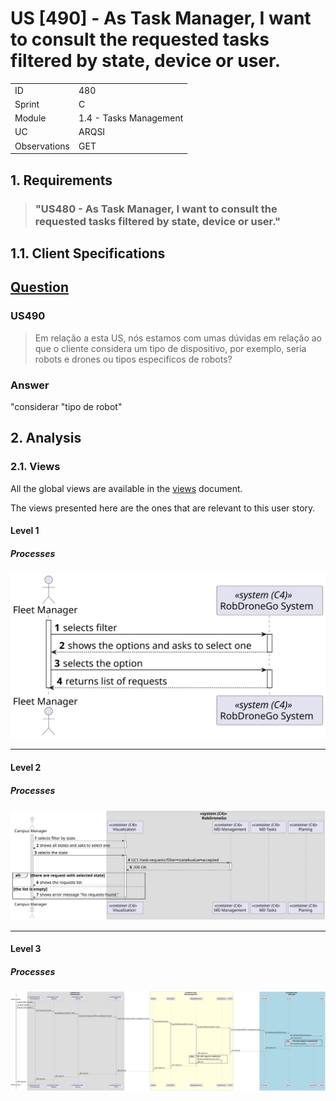 # US [490] - As Task Manager, I want to consult the requested tasks filtered by state, device or user.

|              |                        |
| ------------ | ---------------------- |
| ID           | 480                    |
| Sprint       | C                      |
| Module       | 1.4 - Tasks Management |
| UC           | ARQSI                  |
| Observations | GET                    |

## 1. Requirements

> ### "US480 - As Task Manager, I want to consult the requested tasks filtered by state, device or user."

## 1.1. Client Specifications

## [Question](https://moodle.isep.ipp.pt/mod/forum/discuss.php?d=26296)

### US490

> Em relação a esta US, nós estamos com umas dúvidas em relação ao que o cliente considera um tipo de dispositivo, por exemplo, seria robots e drones ou tipos especificos de robots?

### Answer

"considerar "tipo de robot"

## 2. Analysis

### 2.1. Views

All the global views are available in the [views](../../views/readme.md) document.

The views presented here are the ones that are relevant to this user story.

#### Level 1

##### Processes

![Level 1 Processes View](views/level-1/assets/process-view.svg)

---

#### Level 2

##### Processes

![Level 2 Processes View](views/level-2/assets/process-view.svg)

---

#### Level 3

##### Processes

![Level 3 Processes View](views/level-3/assets/process-view.svg)
